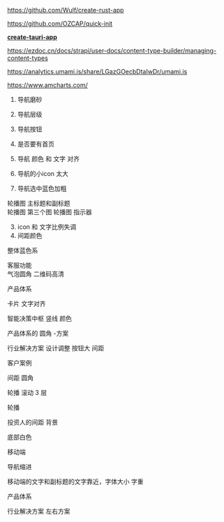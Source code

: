 https://github.com/Wulf/create-rust-app

https://github.com/OZCAP/quick-init


**[ create-tauri-app](https://github.com/tauri-apps/create-tauri-app)**


https://ezdoc.cn/docs/strapi/user-docs/content-type-builder/managing-content-types

https://analytics.umami.is/share/LGazGOecbDtaIwDr/umami.is


https://www.amcharts.com/



1. 导航磨砂

2. 导航层级 
   
4.  导航按钮   
   
5.  是否要有首页
   
6.  导航 颜色 和  文字 对齐  
   
7.  导航的小icon 太大   
8. 导航选中蓝色加粗


轮播图  主标题和副标题  
轮播图  第三个图
轮播图  指示器


3. icon 和 文字比例失调
3.  间距颜色
   

整体蓝色系

 客服功能  
 气泡圆角
 二维码高清


产品体系

卡片 文字对齐

智能决策中枢  竖线 颜色

产品体系的 圆角 -方案


行业解决方案
设计调整
按钮大
间距

客户案例

间距 圆角

轮播  滚动 3 层


轮播



投资人的间距 背景


底部白色



移动端

导航缩进

移动端的文字和副标题的文字靠近，字体大小 字重

产品体系


行业解决方案
左右方案







































 
 
   
    










